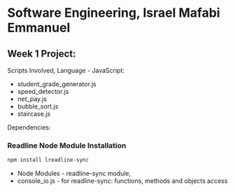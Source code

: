# Software Engineering, Israel Mafabi Emmanuel
## Week 1 Project:

Scripts Involved, Language - JavaScript:
- student_grade_generator.js
- speed_detector.js
- net_pay.js
- bubble_sort.js
- staircase.js

Dependencies:
### Readline Node Module Installation
```sh
npm install lreadline-sync
```
- Node Modules  - readline-sync module,
- console_io.js - for readline-sync: functions, methods and  objects access